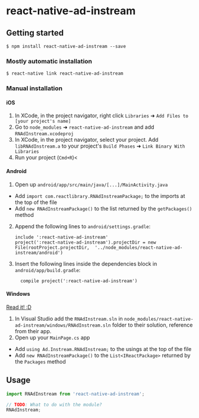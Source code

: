 
# react-native-ad-instream

## Getting started

`$ npm install react-native-ad-instream --save`

### Mostly automatic installation

`$ react-native link react-native-ad-instream`

### Manual installation


#### iOS

1. In XCode, in the project navigator, right click `Libraries` ➜ `Add Files to [your project's name]`
2. Go to `node_modules` ➜ `react-native-ad-instream` and add `RNAdInstream.xcodeproj`
3. In XCode, in the project navigator, select your project. Add `libRNAdInstream.a` to your project's `Build Phases` ➜ `Link Binary With Libraries`
4. Run your project (`Cmd+R`)<

#### Android

1. Open up `android/app/src/main/java/[...]/MainActivity.java`
  - Add `import com.reactlibrary.RNAdInstreamPackage;` to the imports at the top of the file
  - Add `new RNAdInstreamPackage()` to the list returned by the `getPackages()` method
2. Append the following lines to `android/settings.gradle`:
  	```
  	include ':react-native-ad-instream'
  	project(':react-native-ad-instream').projectDir = new File(rootProject.projectDir, 	'../node_modules/react-native-ad-instream/android')
  	```
3. Insert the following lines inside the dependencies block in `android/app/build.gradle`:
  	```
      compile project(':react-native-ad-instream')
  	```

#### Windows
[Read it! :D](https://github.com/ReactWindows/react-native)

1. In Visual Studio add the `RNAdInstream.sln` in `node_modules/react-native-ad-instream/windows/RNAdInstream.sln` folder to their solution, reference from their app.
2. Open up your `MainPage.cs` app
  - Add `using Ad.Instream.RNAdInstream;` to the usings at the top of the file
  - Add `new RNAdInstreamPackage()` to the `List<IReactPackage>` returned by the `Packages` method


## Usage
```javascript
import RNAdInstream from 'react-native-ad-instream';

// TODO: What to do with the module?
RNAdInstream;
```
  
